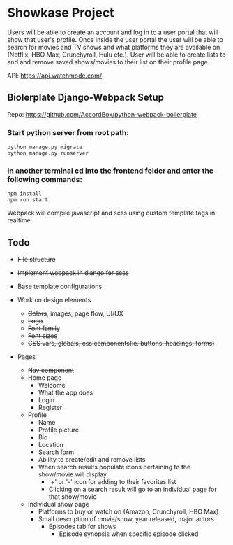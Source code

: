 # Showkase Project

Users will be able to create an account and log in to a user portal that will show that user's profile. Once inside the user portal the user will be able to search for movies and TV shows and what platforms they are available on (Netflix, HBO Max, Crunchyroll, Hulu etc.). User will be able to create lists to and and remove saved shows/movies to their list on their profile page.
​

API: https://api.watchmode.com/

## Biolerplate Django-Webpack Setup

Repo: https://github.com/AccordBox/python-webpack-boilerplate

### Start python server from root path:

```
python manage.py migrate
python manage.py runserver
```

### In another terminal cd into the frontend folder and enter the following commands:

```
npm install
npm run start
```

Webpack will compile javascript and scss using custom template tags in realtime

## Todo

- ~~File structure~~
- ~~Implement webpack in django for scss~~
- Base template configurations

- Work on design elements
  - ~~Colors~~, images, page flow, UI/UX
  - ~~Logo~~
  - ~~Font family~~
  - ~~Font sizes~~
  - ~~CSS vars, globals, css components(ie. buttons, headings, forms)~~
- Pages
  - ~~Nav component~~
  - Home page
    - Welcome
    - What the app does
    - Login
    - Register
  - Profile
    - Name
    - Profile picture
    - Bio
    - Location
    - Search form
    - Ability to create/edit and remove lists
    - When search results populate icons pertaining to the show/movie will display
      - '+' or '-' icon for adding to their favorites list
      - Clicking on a search result will go to an individual page for that show/movie
  - Individual show page
    - Platforms to buy or watch on (Amazon, Crunchyroll, HBO Max)
    - Small description of movie/show, year released, major actors
      - Episodes tab for shows
        - Episode synopsis when specific episode clicked
